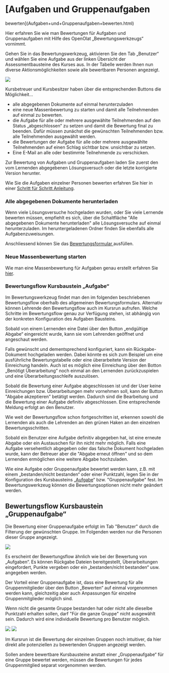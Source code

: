 #  [Aufgaben und Gruppenaufgaben
bewerten](Aufgaben+und+Gruppenaufgaben+bewerten.html)

Hier erfahren Sie wie man Bewertungen für Aufgaben und Gruppenaufgaben mit
Hilfe des OpenOlat „Bewertungswerkzeugs“ vornimmt.

Gehen Sie in das Bewertungswerkzeug, aktivieren Sie den Tab „Benutzer“ und
wählen Sie eine Aufgabe aus der linken Übersicht der Assessmentbausteine des
Kurses aus.  In der Tabelle werden Ihnen nun diverse Aktionsmöglichkeiten
sowie alle bewertbaren Personen angezeigt.

![](../../download/attachments/590041/Aufgaben_Bewertungswerkzeug.png)

Kursbetreuer und Kursbesitzer haben über die entsprechenden Buttons die
Möglichkeit…

  * alle abgegebenen Dokumente auf einmal herunterzuladen
  * eine neue Massenbewertung zu starten und damit alle Teilnehmenden auf einmal zu bewerten.
  * die Aufgabe für alle oder mehrere ausgewählte Teilnehmenden auf den Status „abgeschlossen“ zu setzen und damit die Bewertung final zu beenden. Dafür müssen zunächst die gewünschten Teilnehmenden bzw. alle Teilnehmenden ausgewählt werden.
  * die Bewertungen der Aufgabe für alle oder mehrere ausgewählte Teilnehmenden auf einen Schlag sichtbar bzw. unsichtbar zu setzen.
  * Eine E-Mail an alle oder bestimmte Teilnehmende zu verschicken.

Zur Bewertung von Aufgaben und Gruppenaufgaben laden Sie zuerst den vom
Lernenden abgegebenen Lösungsversuch oder die letzte korrigierte Version
herunter.

Wie Sie die Aufgaben einzelner Personen bewerten erfahren Sie hier in einer
[Schritt für Schritt Anleitung](Lernende+bewerten.html).

### Alle abgegebenen Dokumente herunterladen

Wenn viele Lösungsversuche hochgeladen wurden, oder Sie viele Lernende
bewerten müssen, empfiehlt es sich, über die Schaltfläche "Alle abgegebenen
Dokumente herunterladen" alle Lösungsversuche auf einmal herunterzuladen. Im
heruntergeladenen Ordner finden Sie ebenfalls alle Aufgabenzuweisungen.

Anschliessend können Sie das [Bewertungsformular
](Das+Bewertungsformular.html)ausfüllen.

### Neue Massenbewertung starten

Wie man eine Massenbewertung für Aufgaben genau erstellt erfahren Sie
[hier](../../pages/viewpage.action%EF%B9%96pageId=108593558.html).

### Bewertungsflow Kursbaustein „Aufgabe“

Im Bewertungswerkzeug findet man den im folgenden beschriebenen Bewertungsflow
oberhalb des allgemeinen Bewertungsformulars. Alternativ können Lehrende den
Bewertungsflow auch im Kursrun aufrufen. Welche Schritte im Bewertungsflow
genau zur Verfügung stehen, ist abhängig von der konkreten Konfiguration des
Aufgaben Bausteins.

Sobald von einem Lernenden eine Datei über den Button „endgültige Abgabe“
eingereicht wurde, kann sie vom Lehrenden geöffnet und angeschaut werden.

Falls gewünscht und dementsprechend konfiguriert, kann ein Rückgabe-Dokument
hochgeladen werden. Dabei könnte es sich zum Beispiel um eine ausführliche
Bewertungstabelle oder eine überarbeitete Version der Einreichung handeln.
Auch ist es möglich eine Einreichung über den Botton „Benötigt Überarbeitung“
noch einmal an den Lernenden zurückzuspielen und eine Überarbeitungsschleife
auszulösen.

Sobald die Bewertung einer Aufgabe abgeschlossen ist und der User keine
Einreichungen bzw. Überarbeitungen mehr vornehmen soll, kann der Button
"Abgabe akzeptieren" betätigt werden. Dadurch sind die Bearbeitung und die
Bewertung einer Aufgabe definitiv abgeschlossen. Eine entsprechende Meldung
erfolgt an den Benutzer.

Wie weit der Bewertungsflow schon fortgeschritten ist, erkennen sowohl die
Lernenden als auch die Lehrenden an den grünen Haken an den einzelnen
Bewertungsschritten.

Sobald ein Benutzer eine Aufgabe definitiv abgegeben hat, ist eine erneute
Abgabe oder ein Austauschen für ihn nicht mehr möglich. Falls eine Aufgabe
versehentlich abgegeben oder das falsche Dokument hochgeladen wurde, kann der
Betreuer aber die "Abgabe erneut öffnen" und so dem Lernenden ermöglichen eine
weitere Abgabe hochzuladen.

Wie eine Aufgabe oder Gruppenaufgabe bewertet werden kann, z.B. mit einem
„bestanden/nicht bestanden“ oder einer Punktzahl, legen Sie in der
Konfiguration des Kursbausteins
„[Aufgabe](Aufgabe+-+Weitere+Konfigurationen.html)“ bzw. "Gruppenaufgabe"
fest. Im Bewertungswerkzeug können die Bewertungsoptionen nicht mehr geändert
werden.

## Bewertungsflow Kursbaustein „Gruppenaufgabe“

Die Bewertung einer Gruppenaufgabe erfolgt im Tab "Benutzer" durch die
Filterung der gewünschten Gruppe. Im Folgenden werden nur die Personen dieser
Gruppe angezeigt.

![](../../download/attachments/590041/Gruppenaufgabe_Bewertungswerkzueg.png)

Es erscheint der Bewertungsflow ähnlich wie bei der Bewertung von „Aufgaben“.
Es können Rückgabe Dateien bereitgestellt, Überarbeitungen eingefordert,
Punkte vergeben oder ein „bestanden/nicht bestanden“ usw. angegeben werden.

Der Vorteil einer Gruppenaufgabe ist, dass eine Bewertung für alle
Gruppenmitglieder über den Button „Bewerten“ auf einmal vorgenommen werden
kann, gleichzeitig aber auch Anpassungen für einzelne Gruppenmitglieder
möglich sind.

Wenn nicht die gesamte Gruppe bestanden hat oder nicht alle dieselbe Punktzahl
erhalten sollen, darf "Für die ganze Gruppe" nicht ausgewählt sein. Dadurch
wird eine individuelle Bewertung pro Benutzer möglich.

![](../../download/attachments/590041/Gruppenbewertung_einzeln.png)
![](../../download/attachments/590041/Gruppenbewertung1.png)

  

Im Kursrun ist die Bewertung der einzelnen Gruppen noch intuitiver, da hier
direkt alle potenziellen zu bewertenden Gruppen angezeigt werden.

Sollen andere bewertbare Kursbausteine anstatt einer „Gruppenaufgabe“ für eine
Gruppe bewertet werden, müssen die Bewertungen für jedes Gruppenmitglied
separat vorgenommen werden.

  

  

